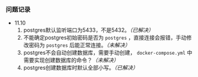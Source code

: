 ### 问题记录
- 11.10
  1. postgres默认监听端口为5433，不是5432。*（已解决）*
  2. 不能确定postgres初始密码是否为 `postgres` ，直接连接会报错，手动修改密码为 `postgres` 后能正常连接。*（未解决）*
  3. postgres不会自动创建数据库，需要手动创建， `docker-compose.yml` 中需要实现创建数据库的命令？*（未解决）*
  4. postgres创建数据库时默认全部小写。*（已解决）*